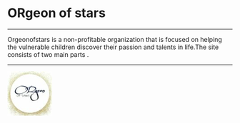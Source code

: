 # ORgeon of stars
___

Orgeonofstars is a non-profitable organization that is focused on helping the vulnerable children discover their passion and talents in life.The site consists of two main parts .
___

![orgeon-log](logo-orgeon.jpg)


